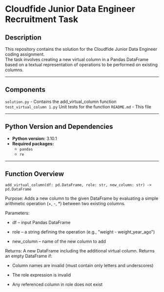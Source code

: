 # Cloudfide Junior Data Engineer Recruitment Task

## Description
This repository contains the solution for the Cloudfide Junior Data Engineer coding assignment.  
The task involves creating a new virtual column in a Pandas DataFrame based on a textual representation of operations to be performed on existing columns.

---

## Components
`solution.py` - Contains the add_virtual_column function
`test_virtual_column 1.py`  Unit tests for the function
`README.md` - This file

---

## Python Version and Dependencies

- **Python version:** 3.10.1  
- **Required packages:**
  - `pandas`
  - `re`

--- 

## Function Overview
`add_virtual_column(df: pd.DataFrame, role: str, new_column: str) -> pd.DataFrame`

Purpose: Adds a new column to the given DataFrame by evaluating a simple arithmetic operation (+, -, *) between two existing columns.

Parameters:

- df – input Pandas DataFrame

- role – a string defining the operation (e.g., "weight - weight_year_ago")

- new_column – name of the new column to add

Returns: A new DataFrame including the additional virtual column. Returns an empty DataFrame if:

- Column names are invalid (must contain only letters and underscores)

- The role expression is invalid

- Any referenced column in role does not exist
 
